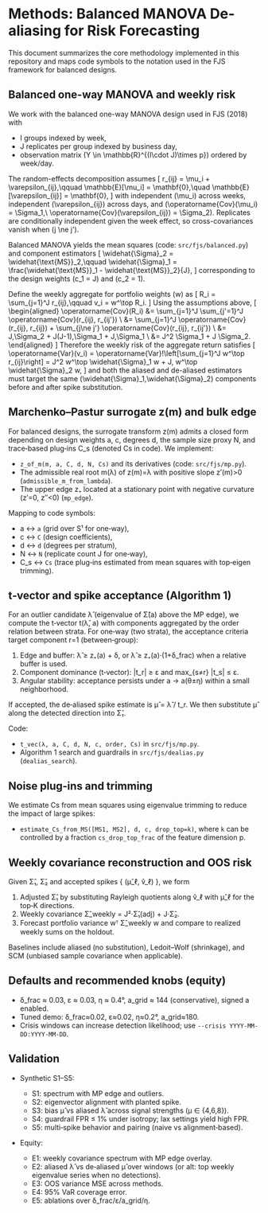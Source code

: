 # Methods: Balanced MANOVA De-aliasing for Risk Forecasting

This document summarizes the core methodology implemented in this repository and maps code symbols to the notation used in the FJS framework for balanced designs.

## Balanced one-way MANOVA and weekly risk

We work with the balanced one-way MANOVA design used in FJS (2018) with

- I groups indexed by week,
- J replicates per group indexed by business day,
- observation matrix \(Y \in \mathbb{R}^{(I\cdot J)\times p}\) ordered by week/day.

The random-effects decomposition assumes
\[
r_{ij} = \mu_i + \varepsilon_{ij},\qquad
\mathbb{E}[\mu_i] = \mathbf{0},\quad \mathbb{E}[\varepsilon_{ij}] = \mathbf{0},
\]
with independent \(\mu_i\) across weeks, independent \(\varepsilon_{ij}\) across days, and \(\operatorname{Cov}(\mu_i) = \Sigma_1,\ \operatorname{Cov}(\varepsilon_{ij}) = \Sigma_2\). Replicates are conditionally independent given the week effect, so cross-covariances vanish when \(j \ne j'\).

Balanced MANOVA yields the mean squares (code: `src/fjs/balanced.py`) and component estimators
\[
\widehat{\Sigma}_2 = \widehat{\text{MS}}_2,\qquad
\widehat{\Sigma}_1 = \frac{\widehat{\text{MS}}_1 - \widehat{\text{MS}}_2}{J},
\]
corresponding to the design weights \(c_1 = J\) and \(c_2 = 1\).

Define the weekly aggregate for portfolio weights \(w\) as
\[
R_i = \sum_{j=1}^J r_{ij},\qquad v_i = w^\top R_i.
\]
Using the assumptions above,
\[
\begin{aligned}
\operatorname{Cov}(R_i)
&= \sum_{j=1}^J \sum_{j'=1}^J \operatorname{Cov}(r_{ij}, r_{ij'}) \\
&= \sum_{j=1}^J \operatorname{Cov}(r_{ij}, r_{ij}) + \sum_{j\ne j'} \operatorname{Cov}(r_{ij}, r_{ij'}) \\
&= J\,\Sigma_2 + J(J-1)\,\Sigma_1 + J\,\Sigma_1 \\
&= J^2 \Sigma_1 + J \Sigma_2.
\end{aligned}
\]
Therefore the weekly risk of the aggregate return satisfies
\[
\operatorname{Var}(v_i) = \operatorname{Var}\!\left[\sum_{j=1}^J w^\top r_{ij}\right]
= J^2 w^\top \widehat{\Sigma}_1 w + J\, w^\top \widehat{\Sigma}_2 w,
\]
and both the aliased and de-aliased estimators must target the same \(\widehat{\Sigma}_1,\widehat{\Sigma}_2\) components before and after spike substitution.

## Marchenko–Pastur surrogate z(m) and bulk edge

For balanced designs, the surrogate transform z(m) admits a closed form depending on design weights a, c, degrees d, the sample size proxy N, and trace‑based plug‑ins C_s (denoted Cs in code). We implement:

- `z_of_m(m, a, C, d, N, Cs)` and its derivatives (code: `src/fjs/mp.py`).
- The admissible real root m(λ) of z(m)=λ with positive slope z′(m)>0 (`admissible_m_from_lambda`).
- The upper edge z₊ located at a stationary point with negative curvature (z′=0, z″<0) (`mp_edge`).

Mapping to code symbols:

- a ↔ `a` (grid over S¹ for one‑way),
- c ↔ `C` (design coefficients),
- d ↔ `d` (degrees per stratum),
- N ↔ `N` (replicate count J for one‑way),
- C_s ↔ `Cs` (trace plug‑ins estimated from mean squares with top‑eigen trimming).

## t‑vector and spike acceptance (Algorithm 1)

For an outlier candidate λ̂ (eigenvalue of Σ̂(a) above the MP edge), we compute the t‑vector t(λ̂, a) with components aggregated by the order relation between strata. For one‑way (two strata), the acceptance criteria target component r=1 (between‑group):

1) Edge and buffer: λ̂ ≥ z₊(a) + δ, or λ̂ ≥ z₊(a)·(1+δ_frac) when a relative buffer is used.
2) Component dominance (t‑vector): |t_r| ≥ ε and max_{s≠r} |t_s| ≤ ε.
3) Angular stability: acceptance persists under a → a(θ±η) within a small neighborhood.

If accepted, the de‑aliased spike estimate is μ̂ = λ̂ / t_r. We then substitute μ̂ along the detected direction into Σ̂₁.

Code:

- `t_vec(λ, a, C, d, N, c, order, Cs)` in `src/fjs/mp.py`.
- Algorithm 1 search and guardrails in `src/fjs/dealias.py` (`dealias_search`).

## Noise plug‑ins and trimming

We estimate Cs from mean squares using eigenvalue trimming to reduce the impact of large spikes:

- `estimate_Cs_from_MS([MS1, MS2], d, c, drop_top=k)`, where `k` can be controlled by a fraction `cs_drop_top_frac` of the feature dimension p.

## Weekly covariance reconstruction and OOS risk

Given Σ̂₁, Σ̂₂ and accepted spikes { (μ̂_ℓ, v̂_ℓ) }, we form

1) Adjusted Σ̂₁ by substituting Rayleigh quotients along v̂_ℓ with μ̂_ℓ for the top‑K directions.
2) Weekly covariance Σ̂_weekly = J²·Σ̂₁(adj) + J·Σ̂₂.
3) Forecast portfolio variance wᵀ Σ̂_weekly w and compare to realized weekly sums on the holdout.

Baselines include aliased (no substitution), Ledoit–Wolf (shrinkage), and SCM (unbiased sample covariance when applicable).

## Defaults and recommended knobs (equity)

- δ_frac ≈ 0.03, ε ≈ 0.03, η ≈ 0.4°, a_grid ≈ 144 (conservative), signed a enabled.
- Tuned demo: δ_frac≈0.02, ε≈0.02, η≈0.2°, a_grid≈180.
- Crisis windows can increase detection likelihood; use `--crisis YYYY-MM-DD:YYYY-MM-DD`.

## Validation

- Synthetic S1–S5:
  - S1: spectrum with MP edge and outliers.
  - S2: eigenvector alignment with planted spike.
  - S3: bias μ̂ vs aliased λ̂ across signal strengths (μ ∈ {4,6,8}).
  - S4: guardrail FPR ≤ 1% under isotropy; lax settings yield high FPR.
  - S5: multi‑spike behavior and pairing (naive vs alignment‑based).

- Equity:
  - E1: weekly covariance spectrum with MP edge overlay.
  - E2: aliased λ̂ vs de‑aliased μ̂ over windows (or alt: top weekly eigenvalue series when no detections).
  - E3: OOS variance MSE across methods.
  - E4: 95% VaR coverage error.
  - E5: ablations over δ_frac/ε/a_grid/η.

